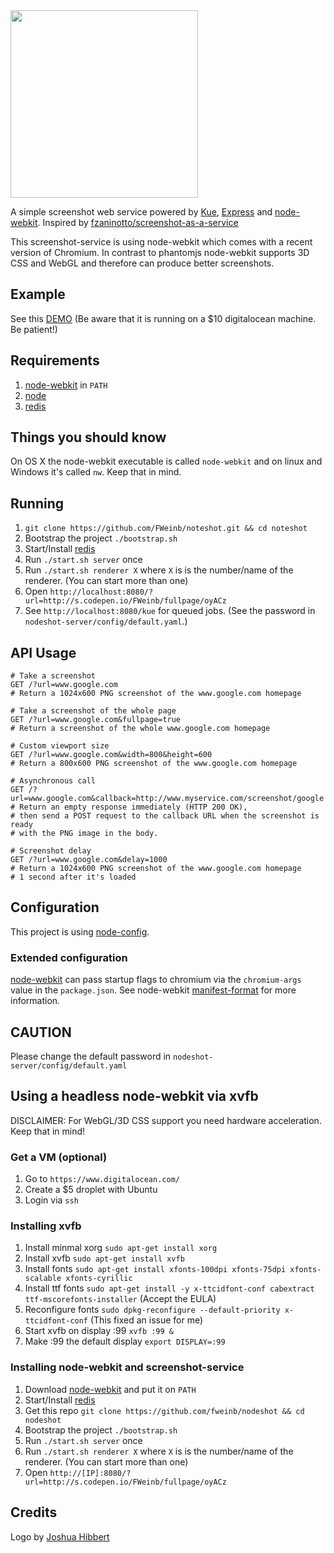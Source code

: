 <img height="300" src="http://nodeshot.it/logo/nodeshot-big.png">

A simple screenshot web service powered by [Kue](https://github.com/LearnBoost/kue), [Express](http://expressjs.com) and [node-webkit](https://github.com/rogerwang/node-webkit).
Inspired by [fzaninotto/screenshot-as-a-service](https://github.com/fzaninotto/screenshot-as-a-service)

This screenshot-service is using node-webkit which comes with a recent version of Chromium. In contrast to phantomjs node-webkit supports 3D CSS and WebGL and therefore can produce better screenshots.

## Example

See this [DEMO](http://s.codepen.io/FWeinb/fullpage/mELoj) (Be aware that it is running on a $10 digitalocean machine. Be patient!)

## Requirements

  1. [node-webkit](https://github.com/rogerwang/node-webkit) in `PATH`
  2. [node](http://nodejs.org)
  3. [redis](http://redis.io)

## Things you should know
On OS X the node-webkit executable is called `node-webkit` and on linux and Windows it's called `nw`. Keep that in mind.

## Running

  1. `git clone https://github.com/FWeinb/noteshot.git && cd noteshot`
  2. Bootstrap the project `./bootstrap.sh`
  3. Start/Install [redis](http://redis.io)
  4. Run `./start.sh server` once
  5. Run `./start.sh renderer X` where `X` is is the number/name of the renderer. (You can start more than one)
  6. Open `http://localhost:8080/?url=http://s.codepen.io/FWeinb/fullpage/oyACz`
  7. See `http://localhost:8080/kue` for queued jobs. (See the password in `nodeshot-server/config/default.yaml`.)

## API Usage

```
# Take a screenshot
GET /?url=www.google.com
# Return a 1024x600 PNG screenshot of the www.google.com homepage

# Take a screenshot of the whole page
GET /?url=www.google.com&fullpage=true
# Return a screenshot of the whole www.google.com homepage

# Custom viewport size
GET /?url=www.google.com&width=800&height=600
# Return a 800x600 PNG screenshot of the www.google.com homepage

# Asynchronous call
GET /?url=www.google.com&callback=http://www.myservice.com/screenshot/google
# Return an empty response immediately (HTTP 200 OK),
# then send a POST request to the callback URL when the screenshot is ready
# with the PNG image in the body.

# Screenshot delay
GET /?url=www.google.com&delay=1000
# Return a 1024x600 PNG screenshot of the www.google.com homepage
# 1 second after it's loaded
```

## Configuration

This project is using [node-config](https://github.com/lorenwest/node-config).

### Extended configuration

[node-webkit](https://github.com/rogerwang/node-webkit) can pass startup flags to chromium via the `chromium-args` value
in the `package.json`. See node-webkit [manifest-format](https://github.com/rogerwang/node-webkit/wiki/Manifest-format) for more information.


## CAUTION
Please change the default password in `nodeshot-server/config/default.yaml`

## Using a headless node-webkit via xvfb

DISCLAIMER: For WebGL/3D CSS support you need hardware acceleration. Keep that in mind!

### Get a VM (optional)

  1. Go to `https://www.digitalocean.com/`
  2. Create a $5 droplet with Ubuntu
  3. Login via `ssh`

### Installing xvfb

  1. Install minmal xorg `sudo apt-get install xorg`
  2. Install xvfb `sudo apt-get install xvfb`
  3. Install fonts `sudo apt-get install xfonts-100dpi xfonts-75dpi xfonts-scalable xfonts-cyrillic`
  4. Install ttf fonts `sudo apt-get install -y x-ttcidfont-conf cabextract ttf-mscorefonts-installer` (Accept the EULA)
  5. Reconfigure fonts `sudo dpkg-reconfigure --default-priority x-ttcidfont-conf` (This fixed an issue for me)
  6. Start xvfb on display :99  `xvfb :99 &`
  7. Make :99 the default display `export DISPLAY=:99`

### Installing node-webkit and screenshot-service

  1. Download [node-webkit](https://github.com/rogerwang/node-webkit) and put it on `PATH`
  2. Start/Install [redis](http://redis.io)
  3. Get this repo `git clone https://github.com/fweinb/nodeshot && cd nodeshot`
  4. Bootstrap the project `./bootstrap.sh`
  5. Run `./start.sh server` once
  6. Run `./start.sh renderer X` where `X` is is the number/name of the renderer. (You can start more than one)
  7. Open `http://[IP]:8080/?url=http://s.codepen.io/FWeinb/fullpage/oyACz`

## Credits
Logo by [Joshua Hibbert](https://twitter.com/_joshnh)

